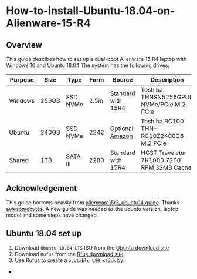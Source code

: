 # How-to-install-Ubuntu-18.04-on-Alienware-15-R4
## Overview
This guide descibes how to set up a dual-boot Alienware 15 R4 laptop with Windows 10 and Ubuntu 18.04 The system has the following drives:

|Purpose|Size|Type|Form|Source|Description|
|-------|----|----|----|------|-----------|
|Windows|256GB|SSD NVMe|2.5in|Standard with 15R4|Toshiba THNSN5256GPUK NVMe/PCIe M.2 PCIe|
|Ubuntu|240GB|SSD NVMe|2242|Optional: [Amazon](https://www.amazon.com/gp/product/B07DD4FWRL)|Toshiba RC100 THN-RC10Z2400G8 M.2 PCIe|
|Shared|1TB|SATA III|2280|Standard with 15R4|HGST Travelstar 7K1000 7200 RPM 32MB Cache|
## Acknowledgement
This guide borrows heavily from [alienware15r3_ubuntu14 guide](https://github.com/awesomebytes/alienware15r3_ubuntu14). Thanks [awesomebytes](https://github.com/awesomebytes). A new guide was needed as the ubuntu version, laptop model and some steps have changed. 
## Ubuntu 18.04 set up
1. Download `Ubuntu 18.04 LTS` ISO from the [Ubuntu download site](https://www.ubuntu.com/download/desktop)
2. Download `Rufus` from the [Rfus download site](https://rufus.akeo.ie/)
3. Use Rufus to create a `bootable USB stick` by:
* 
